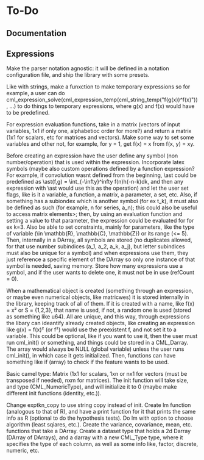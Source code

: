 # To-Do

## Documentation

## Expressions

Make the parser notation agnostic: it will be defined in a notation configuration file, and ship the library with some presets.

Like with strings, make a funxction to make temporary expressions so for example, a user can do cml_expression_solve(cml_expression_temp(cml_string_temp("f(g(x))^f(x)")), ...) to do things to temporary expressions, where g(x) and f(x) would have to be predefined.

For expression evaluation functions, take in a matrix (vectors of input variables, 1x1 if only one, alphabetioc order for more?) and return a matrix (1x1 for scalars, etc for matrices and vectors). Make some way to set some variables and other not, for example, for y = 1, get f(x) = x from f(x, y) = xy.

Before creating an expression have the user define any symbol (non number/operation) that is used within the expression. Incorporate latex symbols (maybe also custom operations defined by a function expression? For example, if convolution wasnt defined from the beginning, \ast could be predefined as \ast(f,g) = \int_{-\infty}^infty f(n)h(-n-k)dk, and then any expression with \ast would use this as the operation) and let the user set flags, like is it a variable, a function, a matrix, a parameter, a set, etc. Also, if something has a subiondex which is another symbol (for ex t_k), it must also be defined as such (for example, n for series, a_n); this could also be useful to access matrix elements>; then, by using an evaluation function and setting a value to that parameter, the expression could be evaluated for for ex k=3. Also be able to set constraints, mainly for parameters, like the type of variable (\in \mathbb{R}, \mathbb{C}, \mathbb{Z}) or its range (<= 5). Then, internally in a DArray, all symbols are stored (no duplicates allowed, for that use number subindices (a_1, a_2, a_k, a_j), but letter subindices must also be unique for a symbol) and when expressions use them, they just reference a specific element of the DArray so only one instance of that symbol is needed, saving memory. Store how many expressions use a symbol, and if the user wants to delete one, it must not be in use (refCount = 0).

When a mathematical object is created (something through an expression, or maybe even numerical objects, like matricwes) it is stored internally in the library, keeping track of all of them. If it is created with a name, like f(x) = x² or S = {1,2,3}, that name is used, if not, a random one is used (stored as something like u64). All are unique, and this way, through expressions the libary can ideantify already created objects, like creating an expression like g(x) = f(x)² (or f²) would use the preexistent f, and not set it to a variable. This could be optional, like if you want to use it, then the user must run cml_init() or something, and things could be stored in a CML_Darray. The array would always be NULL (global variable) unless the user runs cml_init(), in which case it gets initialized. Then, functions can have something like if (array) to check if the feature wants to be used.

Basic camel type: Matrix (1x1 for scalars, 1xn or nx1 for vectors (must be transposed if needed), nxm for matrices). The init function will take size, and type (CML_NumericType), and will initialize it to 0 (maybe make different init functions (identity, etc.)). 

Change exptkn_copy to use string copy instead of init.
Create lm function (analogous to that of R), and have a print function for it that prints the same info as R (optional to do the hypothesis tests). Do lm with option to choose algorithm (least sqiares, etc.).
Create the variance, covariance, mean, etc. functions that take a DArray.
Create a dataset type that holds a 2d Darray (DArray of DArrays), and a darray with a new CML_Type type, where it specifies the type of each column, as well as some info like, factor, discrete, numeric, etc.

